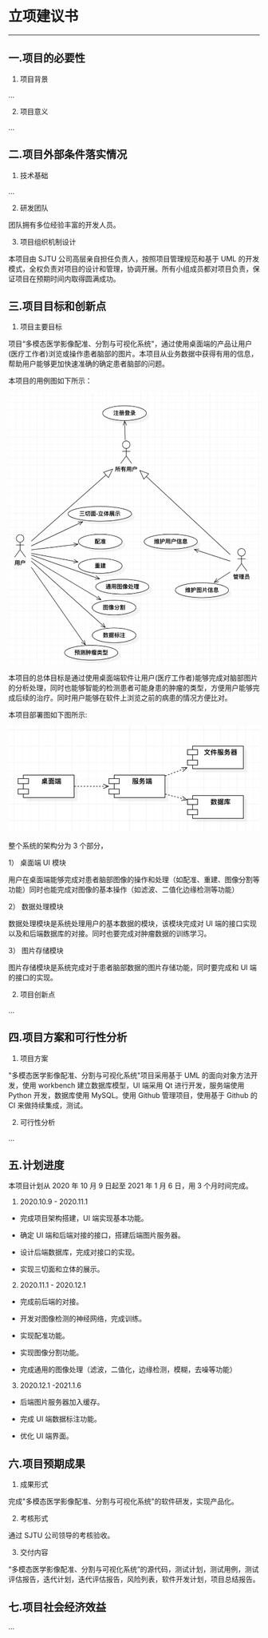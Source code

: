 # 立项建议书

---

## 一.项目的必要性

1. 项目背景

...

2. 项目意义

...


## 二.项目外部条件落实情况

1. 技术基础

...

2. 研发团队

团队拥有多位经验丰富的开发人员。

3. 项目组织机制设计

本项目由 SJTU 公司高层亲自担任负责人，按照项目管理规范和基于 UML 的开发模式，全权负责对项目的设计和管理，协调开展。所有小组成员都对项目负责，保证项目在预期时间内取得圆满成功。


## 三.项目目标和创新点

1. 项目主要目标

项目“多模态医学影像配准、分割与可视化系统"，通过使用桌面端的产品让用户(医疗工作者)浏览或操作患者脑部的图片。本项目从业务数据中获得有用的信息，帮助用户能够更加快速准确的确定患者脑部的问题。

本项目的用例图如下所示：

![UML](./pictures/UML.png)

本项目的总体目标是通过使用桌面端软件让用户(医疗工作者)能够完成对脑部图片的分析处理，同时也能够智能的检测患者可能身患的肿瘤的类型，方便用户能够完成后续的治疗。同时用户能够在软件上浏览之前的病患的情况方便比对。

本项目部署图如下图所示:

![Deploy](./pictures/Deploy.png)

整个系统的架构分为 3 个部分，

1） 桌面端 UI 模块

用户在桌面端能够完成对患者脑部图像的操作和处理（如配准、重建、图像分割等功能）同时也能完成对图像的基本操作（如滤波、二值化边缘检测等功能）

2） 数据处理模块

数据处理模块是系统处理用户的基本数据的模块，该模块完成对 UI 端的接口实现以及和后端数据库的对接。同时也要完成对肿瘤数据的训练学习。

3） 图片存储模块

图片存储模块是系统完成对于患者脑部数据的图片存储功能，同时要完成和 UI 端的接口的实现。

2. 项目创新点

...

## 四.项目方案和可行性分析

1. 项目方案

"多模态医学影像配准、分割与可视化系统"项目采用基于 UML 的面向对象方法开发，使用 workbench 建立数据库模型，UI 端采用 Qt 进行开发，服务端使用 Python 开发，数据库使用 MySQL。使用 Github 管理项目，使用基于 Github 的 CI 来做持续集成，测试。

2. 可行性分析

...

## 五.计划进度

本项目计划从 2020 年 10 月 9 日起至 2021 年 1 月 6 日，用 3 个月时间完成。

1. 2020.10.9 - 2020.11.1

* 完成项目架构搭建，UI 端实现基本功能。

* 确定 UI 端和后端对接的接口，搭建后端图片服务器。

* 设计后端数据库，完成对接口的实现。

* 实现三切面和立体的展示。

2. 2020.11.1 - 2020.12.1

* 完成前后端的对接。

* 开发对图像检测的神经网络，完成训练。

* 实现配准功能。

* 实现图像分割功能。

* 完成通用的图像处理（滤波，二值化，边缘检测，模糊，去噪等功能）

3. 2020.12.1 -2021.1.6

* 后端图片服务器加入缓存。

* 完成 UI 端数据标注功能。

* 优化 UI 端界面。

## 六.项目预期成果

1. 成果形式

完成"多模态医学影像配准、分割与可视化系统"的软件研发，实现产品化。

2. 考核形式

通过 SJTU 公司领导的考核验收。

3. 交付内容

“多模态医学影像配准、分割与可视化系统”的源代码，测试计划，测试用例，测试评估报告，迭代计划，迭代评估报告，风险列表，软件开发计划，项目总结报告。

## 七.项目社会经济效益

...
